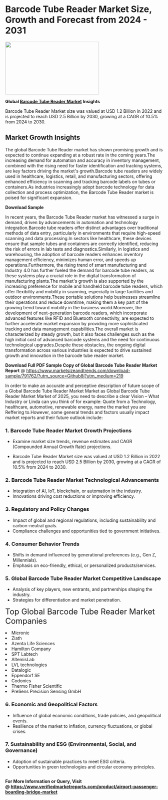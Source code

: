 <H1>Barcode Tube Reader Market Size, Growth and Forecast from 2024 - 2031</H1><img class="aligncenter size-medium wp-image-584254" src="https://thirdeyenews.in/wp-content/uploads/2024/09/Global-Market-Research-300x168.jpeg" alt="" width="300" height="168" /><p><strong>Global&nbsp;<a href="https://www.marketsizeandtrends.com/download-sample/791762/?utm_source=Github8j?utm_medium=219">Barcode Tube Reader Market</a> Insights</strong></p><p>Barcode Tube Reader Market size was valued at USD 1.2 Billion in 2022 and is projected to reach USD 2.5 Billion by 2030, growing at a CAGR of 10.5% from 2024 to 2030.</p><p><h2>Market Growth Insights</h2> <p>The global Barcode Tube Reader market has shown promising growth and is expected to continue expanding at a robust rate in the coming years.The increasing demand for automation and accuracy in inventory management, combined with the rising need for faster identification and tracking systems, are key factors driving the market's growth.Barcode tube readers are widely used in healthcare, logistics, retail, and manufacturing sectors, offering enhanced efficiency in scanning and tracking barcode labels on tubes or containers.As industries increasingly adopt barcode technology for data collection and process optimization, the Barcode Tube Reader market is poised for significant expansion.</p> <p><strong>Download Sample</strong></p> <p>In recent years, the Barcode Tube Reader market has witnessed a surge in demand, driven by advancements in automation and technology integration.Barcode tube readers offer distinct advantages over traditional methods of data entry, particularly in environments that require high-speed scanning and data processing.In sectors like healthcare, these devices ensure that sample tubes and containers are correctly identified, reducing the risk of errors in lab tests and diagnostics.Similarly, in logistics and warehousing, the adoption of barcode readers enhances inventory management efficiency, minimizes human error, and speeds up operations.Furthermore, the rising trend of smart manufacturing and Industry 4.0 has further fueled the demand for barcode tube readers, as these systems play a crucial role in the digital transformation of manufacturing plants.The market's growth is also supported by the increasing preference for mobile and handheld barcode tube readers, which offer flexibility and mobility in scanning, especially in large facilities and outdoor environments.These portable solutions help businesses streamline their operations and reduce downtime, making them a key part of the growing trend toward mobility in the business world.Moreover, the development of next-generation barcode readers, which incorporate advanced features like RFID and Bluetooth connectivity, are expected to further accelerate market expansion by providing more sophisticated tracking and data management capabilities.The overall market is characterized by steady growth, but it also faces challenges such as the high initial cost of advanced barcode systems and the need for continuous technological upgrades.Despite these obstacles, the ongoing digital transformation across various industries is expected to drive sustained growth and innovation in the barcode tube reader market.<p><span class=""><strong>Download Full PDF Sample Copy of Global Barcode Tube Reader Market Report</strong> @ <a href="https://www.marketsizeandtrends.com/download-sample/791762/?utm_source=Github8j?utm_medium=219" target="_blank">https://www.marketsizeandtrends.com/download-sample/791762/?utm_source=Github8j?utm_medium=219</a></span></p><p>In order to make an accurate and perceptive description of future scope of a Global&nbsp;Barcode Tube Reader Market Market as Global&nbsp;Barcode Tube Reader Market Market of 2025, you need to describe a clear Vision &ndash; What Industry or Linda can you think of for example: Quote from a Technology, healthcare, automotive, renewable energy, name the market you are Reffering to.However, some general trends and factors usually impact market reports and their future outlook include:</p><h3>1.&nbsp;<strong>Barcode Tube Reader Market Growth Projections</strong></h3><ul><li>Examine market size trends, revenue estimates and CAGR (Compounded Annual Growth Rate) projections.</li><li><p>Barcode Tube Reader Market size was valued at USD 1.2 Billion in 2022 and is projected to reach USD 2.5 Billion by 2030, growing at a CAGR of 10.5% from 2024 to 2030.</p></li></ul><h3>2.&nbsp;<strong>Barcode Tube Reader Market Technological Advancements</strong></h3><ul><li>Integration of AI, IoT, blockchain, or automation in the industry.</li><li>Innovations driving cost reductions or improving efficiency.</li></ul><h3>3.&nbsp;<strong>Regulatory and Policy Changes</strong></h3><ul><li>Impact of global and regional regulations, including sustainability and carbon-neutral goals.</li><li>Compliance challenges and opportunities tied to government initiatives.</li></ul><h3>4.&nbsp;<strong>Consumer Behavior Trends</strong></h3><ul><li>Shifts in demand influenced by generational preferences (e.g., Gen Z, Millennials).</li><li>Emphasis on eco-friendly, ethical, or personalized products/services.</li></ul><h3>5.&nbsp;<strong>Global Barcode Tube Reader Market Competitive Landscape</strong></h3><ul><li>Analysis of key players, new entrants, and partnerships shaping the industry.</li><li>Strategies for differentiation and market penetration.</li></ul><p data-pm-slice="1 1 []"><span style="color: inherit; font-family: inherit; font-size: 25px;">Top Global Barcode Tube Reader Market Companies</span></p><div class="" data-test-id=""><p><li>Micronic</li><li> Ziath</li><li> Azenta Life Sciences</li><li> Hamilton Company</li><li> SPT Labtech</li><li> AltemisLab</li><li> LVL technologies</li><li> Datalogic</li><li> Eppendorf SE</li><li> Codonics</li><li> Thermo Fisher Scientific</li><li> PreSens Precision Sensing GmbH</li></p></div><h3>6.&nbsp;<strong>Economic and Geopolitical Factors</strong></h3><ul><li>Influence of global economic conditions, trade policies, and geopolitical events.</li><li>Resilience of the market to inflation, currency fluctuations, or global crises.</li></ul><h3>7.&nbsp;<strong>Sustainability and ESG (Environmental, Social, and Governance)</strong></h3><ul><li>Adoption of sustainable practices to meet ESG criteria.</li><li>Opportunities in green technologies and circular economy principles.</li></ul><h2><strong style="font-size: 14px;">For More Information or Query, Visit @&nbsp;</strong><a style="background-color: #ffffff; font-size: 14px;" href="https://www.marketsizeandtrends.com/report/barcode-tube-reader-market/" target="_blank">https://www.verifiedmarketreports.com/product/airport-passenger-boarding-bridge-market</a></h2>